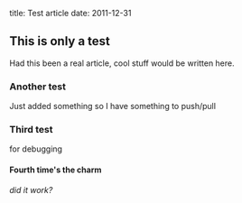 title: Test article
date: 2011-12-31

## This is only a test
Had this been a real article, cool stuff would be written here.

### Another test
Just added something so I have something to push/pull

### Third test
for debugging

#### Fourth time's the charm
*did it work?*
